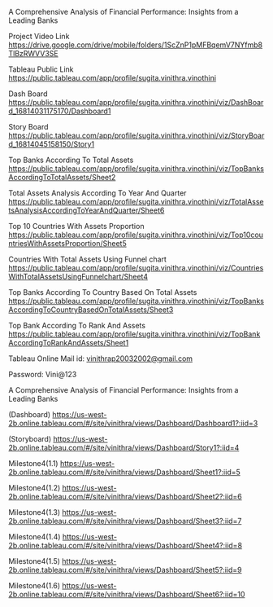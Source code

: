 A Comprehensive Analysis of Financial Performance: Insights from a
Leading Banks

Project Video Link
https://drive.google.com/drive/mobile/folders/1ScZnP1pMFBqemV7NYfmb8TlBzRWVV3SE

Tableau Public Link
https://public.tableau.com/app/profile/sugita.vinithra.vinothini

Dash Board
https://public.tableau.com/app/profile/sugita.vinithra.vinothini/viz/DashBoard_16814031175170/Dashboard1

Story Board
https://public.tableau.com/app/profile/sugita.vinithra.vinothini/viz/StoryBoard_16814045158150/Story1


Top Banks According To Total Assets
https://public.tableau.com/app/profile/sugita.vinithra.vinothini/viz/TopBanksAccordingToTotalAssets/Sheet2

Total Assets Analysis According To Year And Quarter
https://public.tableau.com/app/profile/sugita.vinithra.vinothini/viz/TotalAssetsAnalysisAccordingToYearAndQuarter/Sheet6

Top 10 Countries With Assets Proportion
https://public.tableau.com/app/profile/sugita.vinithra.vinothini/viz/Top10countriesWithAssetsProportion/Sheet5

Countries With Total Assets Using Funnel chart
https://public.tableau.com/app/profile/sugita.vinithra.vinothini/viz/CountriesWithTotalAssetsUsingFunnelchart/Sheet4

Top Banks According To Country Based On Total Assets
https://public.tableau.com/app/profile/sugita.vinithra.vinothini/viz/TopBanksAccordingToCountryBasedOnTotalAssets/Sheet3

Top Bank According To Rank And Assets
https://public.tableau.com/app/profile/sugita.vinithra.vinothini/viz/TopBankAccordingToRankAndAssets/Sheet1


Tableau Online Mail id:
vinithrap20032002@gmail.com

Password:
Vini@123

A Comprehensive Analysis of Financial Performance: Insights from a Leading Banks


(Dashboard)
https://us-west-2b.online.tableau.com/#/site/vinithra/views/Dashboard/Dashboard1?:iid=3

(Storyboard)
https://us-west-2b.online.tableau.com/#/site/vinithra/views/Dashboard/Story1?:iid=4


Milestone4(1.1)
https://us-west-2b.online.tableau.com/#/site/vinithra/views/Dashboard/Sheet1?:iid=5

Milestone4(1.2)
https://us-west-2b.online.tableau.com/#/site/vinithra/views/Dashboard/Sheet2?:iid=6

Milestone4(1.3)
https://us-west-2b.online.tableau.com/#/site/vinithra/views/Dashboard/Sheet3?:iid=7

Milestone4(1.4)
https://us-west-2b.online.tableau.com/#/site/vinithra/views/Dashboard/Sheet4?:iid=8

Milestone4(1.5)
https://us-west-2b.online.tableau.com/#/site/vinithra/views/Dashboard/Sheet5?:iid=9

Milestone4(1.6)
https://us-west-2b.online.tableau.com/#/site/vinithra/views/Dashboard/Sheet6?:iid=10
